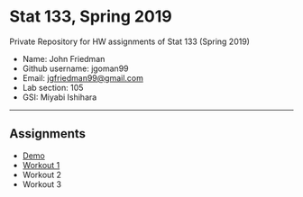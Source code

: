 # Stat 133, Spring 2019

Private Repository for HW assignments of Stat 133 (Spring 2019)

- Name: John Friedman
- Github username: jgoman99
- Email: jgfriedman99@gmail.com
- Lab section: 105
- GSI: Miyabi Ishihara

-----

## Assignments

- [Demo](demo)
- [Workout 1](workout1)
- Workout 2
- Workout 3


